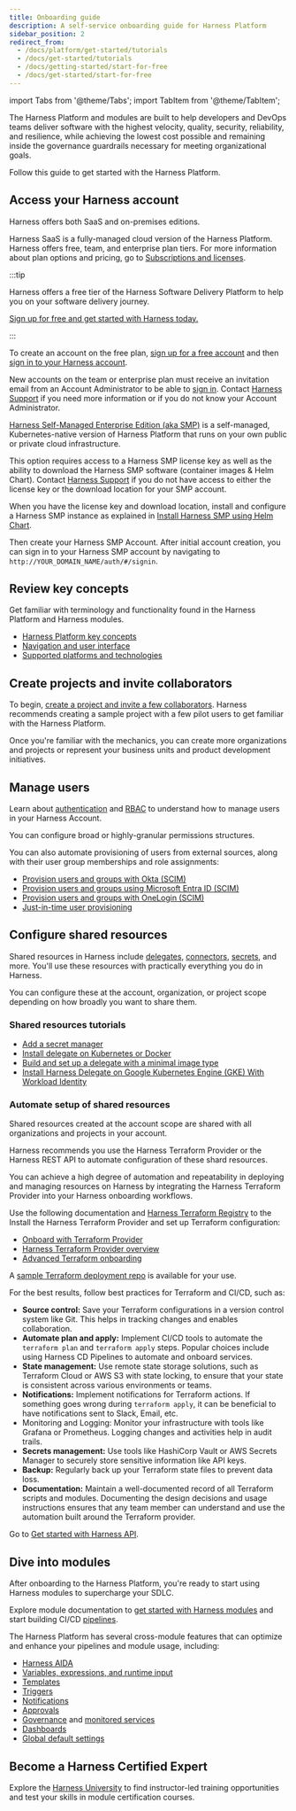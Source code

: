 ```yaml
---
title: Onboarding guide
description: A self-service onboarding guide for Harness Platform
sidebar_position: 2
redirect_from:
  - /docs/platform/get-started/tutorials
  - /docs/get-started/tutorials
  - /docs/getting-started/start-for-free
  - /docs/get-started/start-for-free
---
```


import Tabs from '@theme/Tabs';
import TabItem from '@theme/TabItem';

The Harness Platform and modules are built to help developers and DevOps teams deliver software with the highest velocity, quality, security, reliability, and resilience, while achieving the lowest cost possible and remaining inside the governance guardrails necessary for meeting organizational goals.

Follow this guide to get started with the Harness Platform.

## Access your Harness account

Harness offers both SaaS and on-premises editions.

<Tabs>
<TabItem value="saas" label="SaaS" default>

Harness SaaS is a fully-managed cloud version of the Harness Platform. Harness offers free, team, and enterprise plan tiers. For more information about plan options and pricing, go to [Subscriptions and licenses](./subscriptions-licenses/subscriptions.md).

:::tip

Harness offers a free tier of the Harness Software Delivery Platform to help you on your software delivery journey.

[Sign up for free and get started with Harness today.](https://app.harness.io/auth/#/signup/&?utm_source=website&utm_medium=harness-developer-hub&utm_campaign=plt-plg&utm_content=get-started)

:::

To create an account on the free plan, [sign up for a free account](https://app.harness.io/auth/#/signup/?module=cd&utm_medium=harness-developer-hub) and then [sign in to your Harness account](https://app.harness.io/auth/#/signin).

New accounts on the team or enterprise plan must receive an invitation email from an Account Administrator to be able to [sign in](https://app.harness.io/auth/#/signin). Contact [Harness Support](mailto:support@harness.io) if you need more information or if you do not know your Account Administrator.

</TabItem>
<TabItem value="smp" label="Self-Managed Enterprise Edition">

[Harness Self-Managed Enterprise Edition (aka SMP)](/docs/self-managed-enterprise-edition/smp-overview) is a self-managed, Kubernetes-native version of Harness Platform that runs on your own public or private cloud infrastructure.

This option requires access to a Harness SMP license key as well as the ability to download the Harness SMP software (container images & Helm Chart). Contact [Harness Support](mailto:support@harness.io) if you do not have access to either the license key or the download location for your SMP account.

When you have the license key and download location, install and configure a Harness SMP instance as explained in [Install Harness SMP using Helm Chart](/docs/self-managed-enterprise-edition/install/install-using-helm).

Then create your Harness SMP Account. After initial account creation, you can sign in to your Harness SMP account by navigating to `http://YOUR_DOMAIN_NAME/auth/#/signin`.

</TabItem>
</Tabs>

## Review key concepts

Get familiar with terminology and functionality found in the Harness Platform and Harness modules.

* [Harness Platform key concepts](/docs/platform/get-started/key-concepts)
* [Navigation and user interface](/docs/platform/get-started/harness-ui-overview)
* [Supported platforms and technologies](/docs/platform/platform-whats-supported)

## Create projects and invite collaborators

To begin, [create a project and invite a few collaborators](/docs/platform/organizations-and-projects/create-an-organization). Harness recommends creating a sample project with a few pilot users to get familiar with the Harness Platform.

Once you're familiar with the mechanics, you can create more organizations and projects or represent your business units and product development initiatives.

## Manage users

Learn about [authentication](/docs/platform/authentication/authentication-overview) and [RBAC](/docs/platform/role-based-access-control/rbac-in-harness) to understand how to manage users in your Harness Account.

You can configure broad or highly-granular permissions structures.

You can also automate provisioning of users from external sources, along with their user group memberships and role assignments:

- [Provision users and groups with Okta (SCIM)](/docs/platform/role-based-access-control/provision-users-with-okta-scim)
- [Provision users and groups using Microsoft Entra ID (SCIM)](/docs/platform/role-based-access-control/provision-users-and-groups-using-azure-ad-scim)
- [Provision users and groups with OneLogin (SCIM)](/docs/platform/role-based-access-control/provision-users-and-groups-with-one-login-scim)
- [Just-in-time user provisioning](/docs/platform/role-based-access-control/provision-use-jit)

## Configure shared resources

Shared resources in Harness include [delegates](/docs/platform/delegates/delegate-concepts/delegate-overview), [connectors](/docs/category/connectors), [secrets](/docs/platform/secrets/secrets-management/harness-secret-manager-overview), and more. You'll use these resources with practically everything you do in Harness.

You can configure these at the account, organization, or project scope depending on how broadly you want to share them.

### Shared resources tutorials

- [Add a secret manager](/docs/platform/get-started/tutorials/add-secrets-manager.md)
- [Install delegate on Kubernetes or Docker](/docs/platform/get-started/tutorials/install-delegate)
- [Build and set up a delegate with a minimal image type](/docs/platform/delegates/install-delegates/build-custom-delegate-images-with-third-party-tools)
- [Install Harness Delegate on Google Kubernetes Engine (GKE) With Workload Identity](/docs/platform/delegates/install-delegates/gke-workload-identity)

### Automate setup of shared resources

Shared resources created at the account scope are shared with all organizations and projects in your account.

Harness recommends you use the Harness Terraform Provider or the Harness REST API to automate configuration of these shard resources.

<Tabs>
<TabItem value="terraform" label="Terraform Provider" default>

You can achieve a high degree of automation and repeatability in deploying and managing resources on Harness by integrating the Harness Terraform Provider into your Harness onboarding workflows.

Use the following documentation and [Harness Terraform Registry](https://registry.terraform.io/providers/harness/harness) to the Install the Harness Terraform Provider and set up Terraform configuration:

- [Onboard with Terraform Provider](/docs/platform/get-started/tutorials/onboard-terraform-provider)
- [Harness Terraform Provider overview](/docs/platform/automation/terraform/harness-terraform-provider-overview)
- [Advanced Terraform onboarding](/docs/platform/automation/terraform/advanced-terraform-onboarding)

A [sample Terraform deployment repo](https://github.com/harness-community/solutions-architecture/tree/main/terraform-development-factory) is available for your use.

For the best results, follow best practices for Terraform and CI/CD, such as:

- **Source control:** Save your Terraform configurations in a version control system like Git. This helps in tracking changes and enables collaboration.
- **Automate plan and apply:** Implement CI/CD tools to automate the `terraform plan` and `terraform apply` steps. Popular choices include using Harness CD Pipelines to automate and onboard services. 
- **State management:** Use remote state storage solutions, such as Terraform Cloud or AWS S3 with state locking, to ensure that your state is consistent across various environments or teams.
- **Notifications:** Implement notifications for Terraform actions. If something goes wrong during `terraform apply`, it can be beneficial to have notifications sent to Slack, Email, etc.
- Monitoring and Logging: Monitor your infrastructure with tools like Grafana or Prometheus. Logging changes and activities help in audit trails.
- **Secrets management:** Use tools like HashiCorp Vault or AWS Secrets Manager to securely store sensitive information like API keys.
- **Backup:** Regularly back up your Terraform state files to prevent data loss.
- **Documentation:** Maintain a well-documented record of all Terraform scripts and modules. Documenting the design decisions and usage instructions ensures that any team member can understand and use the automation built around the Terraform provider.

</TabItem>
<TabItem value="api" label="Harness API">

Go to [Get started with Harness API](/docs/platform/automation/api/api-quickstart).

</TabItem>
</Tabs>

## Dive into modules

After onboarding to the Harness Platform, you're ready to start using Harness modules to supercharge your SDLC.

Explore module documentation to [get started with Harness modules](https://developer.harness.io/) and start building CI/CD [pipelines](/docs/category/pipelines).

The Harness Platform has several cross-module features that can optimize and enhance your pipelines and module usage, including:

* [Harness AIDA](/docs/platform/harness-aida/aida-overview)
* [Variables, expressions, and runtime input](/docs/platform/variables-and-expressions/runtime-inputs)
* [Templates](/docs/platform/templates/template)
* [Triggers](/docs/platform/triggers/triggers-overview)
* [Notifications](/docs/platform/notifications/notification-settings)
* [Approvals](/docs/platform/approvals/approvals-tutorial)
* [Governance](/docs/category/governance-1) and [monitored services](/docs/platform/monitored-service)
* [Dashboards](/docs/platform/dashboards/dashboards-overview)
* [Global default settings](/docs/platform/settings/default-settings)

## Become a Harness Certified Expert

Explore the [Harness University](https://developer.harness.io/university) to find instructor-led training opportunities and test your skills in module certification courses.
